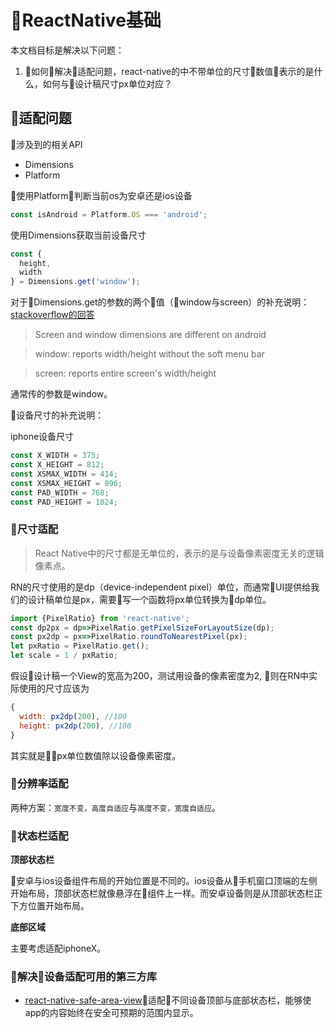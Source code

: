 # ReactNative基础

本文档目标是解决以下问题：

1. 如何解决适配问题，react-native的中不带单位的尺寸数值表示的是什么，如何与设计稿尺寸px单位对应？

## 适配问题

涉及到的相关API

- Dimensions
- Platform

使用Platform判断当前os为安卓还是ios设备
```js
const isAndroid = Platform.OS === 'android';
```

使用Dimensions获取当前设备尺寸
```js
const {
  height,
  width
} = Dimensions.get('window');
```

对于Dimensions.get的参数的两个值（window与screen）的补充说明：[stackoverflow的回答](https://stackoverflow.com/questions/44978804/whats-the-difference-between-window-and-screen-in-the-dimensions-api)
>Screen and window dimensions are different on android

>window: reports width/height without the soft menu bar

>screen: reports entire screen's width/height

通常传的参数是window。

设备尺寸的补充说明：

iphone设备尺寸
```js
const X_WIDTH = 375;
const X_HEIGHT = 812;
const XSMAX_WIDTH = 414;
const XSMAX_HEIGHT = 896;
const PAD_WIDTH = 768;
const PAD_HEIGHT = 1024;
```

### 尺寸适配

>React Native中的尺寸都是无单位的，表示的是与设备像素密度无关的逻辑像素点。

RN的尺寸使用的是dp（device-independent pixel）单位，而通常UI提供给我们的设计稿单位是px，需要写一个函数将px单位转换为dp单位。

```js
import {PixelRatio} from 'react-native';
const dp2px = dp=>PixelRatio.getPixelSizeForLayoutSize(dp);
const px2dp = px=>PixelRatio.roundToNearestPixel(px);
let pxRatio = PixelRatio.get();
let scale = 1 / pxRatio;
```

假设设计稿一个View的宽高为200，测试用设备的像素密度为2, 则在RN中实际使用的尺寸应该为
```js
{
  width: px2dp(200), //100
  height: px2dp(200), //100
}
```
其实就是px单位数值除以设备像素密度。

### 分辨率适配

两种方案：`宽度不变，高度自适应`与`高度不变，宽度自适应`。

### 状态栏适配

**顶部状态栏**

安卓与ios设备组件布局的开始位置是不同的。ios设备从手机窗口顶端的左侧开始布局，顶部状态栏就像悬浮在组件上一样。而安卓设备则是从顶部状态栏正下方位置开始布局。

**底部区域**

主要考虑适配iphoneX。

### 解决设备适配可用的第三方库

- [react-native-safe-area-view](https://github.com/react-community/react-native-safe-area-view)适配不同设备顶部与底部状态栏，能够使app的内容始终在安全可预期的范围内显示。
